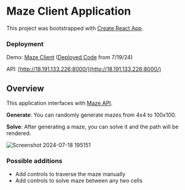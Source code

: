 # Maze Client Application

This project was bootstrapped with [Create React App](https://github.com/facebook/create-react-app).

### Deployment

Demo: [Maze Client](http://maze-client.s3-website.us-east-2.amazonaws.com/) ([Deployed Code](https://github.com/lindsaypj/maze-client/tree/1f4b4fe325666d636afeec7a5950c0f982675a8c) from 7/19/24)

API: [http://18.191.133.226:8000/](http://18.191.133.226:8000/)

## Overview
This application interfaces with [Maze API](https://github.com/lindsaypj/maze-api).

**Generate**: You can randomly generate mazes from 4x4 to 100x100.

**Solve**: After generating a maze, you can solve it and the path will be rendered.

![Screenshot 2024-07-18 195151](https://github.com/user-attachments/assets/6f03f645-62fc-4b3b-b5ec-f3467091191c)

### Possible additions
 - Add controls to traverse the maze manually
 - Add controls to solve maze between any two cells
